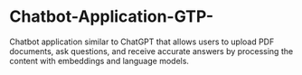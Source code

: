 # Chatbot-Application-GTP-
Chatbot application similar to ChatGPT that allows users to upload PDF documents, ask questions, and receive accurate answers by processing the content with embeddings and language models.
